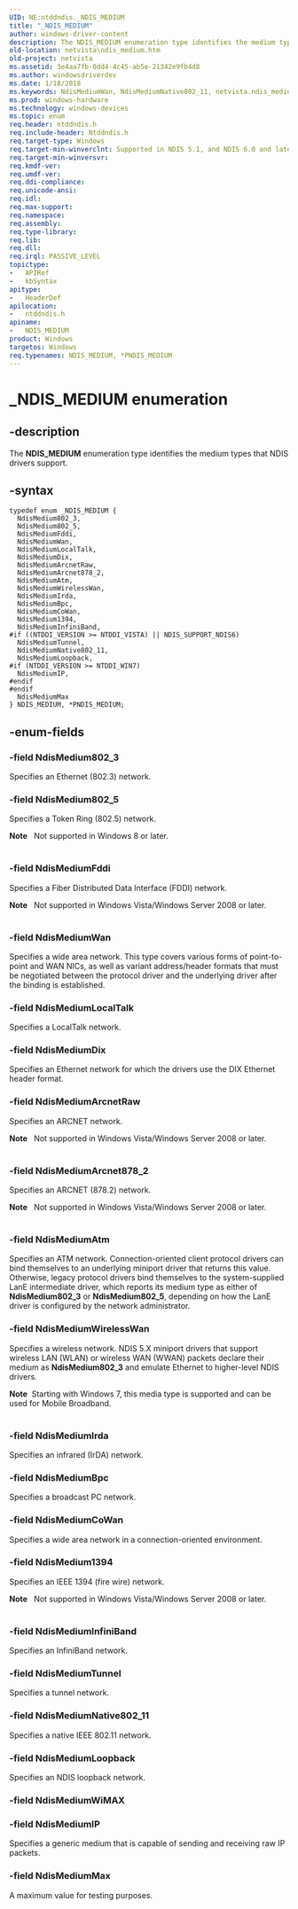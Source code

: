 ```yaml
---
UID: NE:ntddndis._NDIS_MEDIUM
title: "_NDIS_MEDIUM"
author: windows-driver-content
description: The NDIS_MEDIUM enumeration type identifies the medium types that NDIS drivers support.
old-location: netvista\ndis_medium.htm
old-project: netvista
ms.assetid: 3e4aa7fb-0dd4-4c45-ab5e-21342e9fb4d8
ms.author: windowsdriverdev
ms.date: 1/18/2018
ms.keywords: NdisMediumWan, NdisMediumNative802_11, netvista.ndis_medium, NdisMedium802_3, ntddndis/NdisMedium802_3, ntddndis/NdisMediumDix, NdisMediumCoWan, NdisMediumArcnet878_2, ntddndis/NdisMediumInfiniBand, ntddndis/NdisMediumLoopback, ntddndis/NdisMediumBpc, NdisMediumMax, NdisMediumBpc, _NDIS_MEDIUM, NdisMedium1394, ntddndis/NdisMediumCoWan, NdisMediumAtm, NdisMediumLoopback, ntddndis/NdisMediumArcnet878_2, ntddndis/NDIS_MEDIUM, *PNDIS_MEDIUM, PNDIS_MEDIUM, NdisMediumIrda, NdisMediumInfiniBand, NDIS_MEDIUM enumeration [Network Drivers Starting with Windows Vista], ntddndis/NdisMediumIP, NdisMediumIP, ntddndis/NdisMediumWirelessWan, NdisMediumFddi, NDIS_MEDIUM, ntddndis/NdisMediumArcnetRaw, ntddndis/NdisMediumIrda, ntddndis/NdisMediumWan, ntddndis/NdisMediumTunnel, ntddndis/NdisMedium802_5, NdisMedium802_5, NdisMediumArcnetRaw, ntddndis/NdisMediumFddi, NdisMediumDix, NdisMediumLocalTalk, ntddndis/NdisMediumLocalTalk, ntddndis/NdisMediumAtm, ntddndis/NdisMediumMax, ntddndis/NdisMediumNative802_11, protocol_structures_ref_3b154721-1574-4855-9028-704ce215eb91.xml, ntddndis/PNDIS_MEDIUM, NdisMediumTunnel, NdisMediumWirelessWan, PNDIS_MEDIUM enumeration pointer [Network Drivers Starting with Windows Vista], ntddndis/NdisMedium1394
ms.prod: windows-hardware
ms.technology: windows-devices
ms.topic: enum
req.header: ntddndis.h
req.include-header: Ntddndis.h
req.target-type: Windows
req.target-min-winverclnt: Supported in NDIS 5.1, and NDIS 6.0 and later.
req.target-min-winversvr: 
req.kmdf-ver: 
req.umdf-ver: 
req.ddi-compliance: 
req.unicode-ansi: 
req.idl: 
req.max-support: 
req.namespace: 
req.assembly: 
req.type-library: 
req.lib: 
req.dll: 
req.irql: PASSIVE_LEVEL
topictype:
-	APIRef
-	kbSyntax
apitype:
-	HeaderDef
apilocation:
-	ntddndis.h
apiname:
-	NDIS_MEDIUM
product: Windows
targetos: Windows
req.typenames: NDIS_MEDIUM, *PNDIS_MEDIUM
---
```


# _NDIS_MEDIUM enumeration


## -description


The <b>NDIS_MEDIUM</b> enumeration type identifies the medium types that NDIS drivers support.


## -syntax


````
typedef enum _NDIS_MEDIUM { 
  NdisMedium802_3,
  NdisMedium802_5,
  NdisMediumFddi,
  NdisMediumWan,
  NdisMediumLocalTalk,
  NdisMediumDix,
  NdisMediumArcnetRaw,
  NdisMediumArcnet878_2,
  NdisMediumAtm,
  NdisMediumWirelessWan,
  NdisMediumIrda,
  NdisMediumBpc,
  NdisMediumCoWan,
  NdisMedium1394,
  NdisMediumInfiniBand,
#if ((NTDDI_VERSION >= NTDDI_VISTA) || NDIS_SUPPORT_NDIS6)
  NdisMediumTunnel,
  NdisMediumNative802_11,
  NdisMediumLoopback,
#if (NTDDI_VERSION >= NTDDI_WIN7)
  NdisMediumIP,
#endif 
#endif 
  NdisMediumMax
} NDIS_MEDIUM, *PNDIS_MEDIUM;
````


## -enum-fields




### -field NdisMedium802_3

Specifies an Ethernet (802.3) network.


### -field NdisMedium802_5

Specifies a Token Ring (802.5) network.

<div class="alert"><b>Note</b>   Not supported in Windows 8 or later.</div>
<div> </div>

### -field NdisMediumFddi

Specifies a Fiber Distributed Data Interface (FDDI) network.

<div class="alert"><b>Note</b>   Not supported in Windows Vista/Windows Server 2008 or later.</div>
<div> </div>

### -field NdisMediumWan

Specifies a wide area network. This type covers various forms of point-to-point and WAN NICs, as
     well as variant address/header formats that must be negotiated between the protocol driver and the
     underlying driver after the binding is established.


### -field NdisMediumLocalTalk

Specifies a LocalTalk network.


### -field NdisMediumDix

Specifies an Ethernet network for which the drivers use the DIX Ethernet header format.


### -field NdisMediumArcnetRaw

Specifies an ARCNET network.

<div class="alert"><b>Note</b>   Not supported in Windows Vista/Windows Server 2008 or later.</div>
<div> </div>

### -field NdisMediumArcnet878_2

Specifies an ARCNET (878.2) network.

<div class="alert"><b>Note</b>   Not supported in Windows Vista/Windows Server 2008 or later.</div>
<div> </div>

### -field NdisMediumAtm

Specifies an ATM network. Connection-oriented client protocol drivers can bind themselves to an
     underlying miniport driver that returns this value. Otherwise, legacy protocol drivers bind themselves
     to the system-supplied LanE intermediate driver, which reports its medium type as either of 
     <b>NdisMedium802_3</b> or 
     <b>NdisMedium802_5</b>, depending on how the LanE driver is configured by the network
     administrator.


### -field NdisMediumWirelessWan

Specifies a wireless network. NDIS 5.X miniport drivers that support wireless LAN (WLAN) or
     wireless WAN (WWAN) packets declare their medium as 
     <b>NdisMedium802_3</b> and emulate Ethernet to higher-level NDIS drivers.
     


<div class="alert"><b>Note</b>  Starting with Windows 7, this media type is supported and can
      be used for Mobile Broadband.</div>
<div> </div>



### -field NdisMediumIrda

Specifies an infrared (IrDA) network.


### -field NdisMediumBpc

Specifies a broadcast PC network.


### -field NdisMediumCoWan

Specifies a wide area network in a connection-oriented environment.


### -field NdisMedium1394

Specifies an IEEE 1394 (fire wire) network. 

<div class="alert"><b>Note</b>   Not supported in Windows Vista/Windows Server 2008 or later.</div>
<div> </div>

### -field NdisMediumInfiniBand

Specifies an InfiniBand network.


### -field NdisMediumTunnel

Specifies a tunnel network.


### -field NdisMediumNative802_11

Specifies a native IEEE 802.11 network.


### -field NdisMediumLoopback

Specifies an NDIS loopback network.


### -field NdisMediumWiMAX


### -field NdisMediumIP

Specifies a generic medium that is capable of sending and receiving raw IP packets.


### -field NdisMediumMax

A maximum value for testing purposes.

